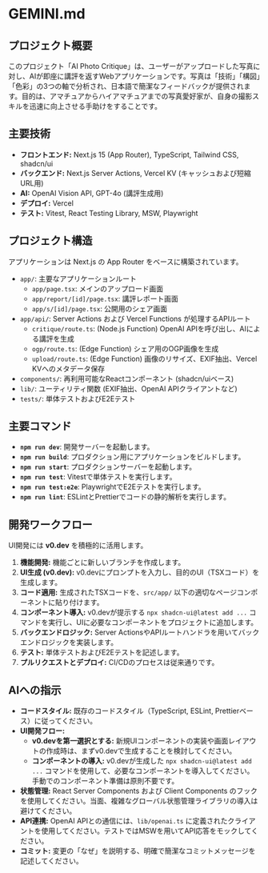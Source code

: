 # GEMINI.md

## プロジェクト概要

このプロジェクト「AI Photo Critique」は、ユーザーがアップロードした写真に対し、AIが即座に講評を返すWebアプリケーションです。写真は「技術」「構図」「色彩」の3つの軸で分析され、日本語で簡潔なフィードバックが提供されます。目的は、アマチュアからハイアマチュアまでの写真愛好家が、自身の撮影スキルを迅速に向上させる手助けをすることです。

## 主要技術

- **フロントエンド:** Next.js 15 (App Router), TypeScript, Tailwind CSS, shadcn/ui
- **バックエンド:** Next.js Server Actions, Vercel KV (キャッシュおよび短縮URL用)
- **AI:** OpenAI Vision API, GPT-4o (講評生成用)
- **デプロイ:** Vercel
- **テスト:** Vitest, React Testing Library, MSW, Playwright

## プロジェクト構造

アプリケーションは Next.js の App Router をベースに構築されています。

- `app/`: 主要なアプリケーションルート
  - `app/page.tsx`: メインのアップロード画面
  - `app/report/[id]/page.tsx`: 講評レポート画面
  - `app/s/[id]/page.tsx`: 公開用のシェア画面
- `app/api/`: Server Actions および Vercel Functions が処理するAPIルート
  - `critique/route.ts`: (Node.js Function) OpenAI APIを呼び出し、AIによる講評を生成
  - `ogp/route.ts`: (Edge Function) シェア用のOGP画像を生成
  - `upload/route.ts`: (Edge Function) 画像のリサイズ、EXIF抽出、Vercel KVへのメタデータ保存
- `components/`: 再利用可能なReactコンポーネント (shadcn/uiベース)
- `lib/`: ユーティリティ関数 (EXIF抽出、OpenAI APIクライアントなど)
- `tests/`: 単体テストおよびE2Eテスト

## 主要コマンド

- **`npm run dev`**: 開発サーバーを起動します。
- **`npm run build`**: プロダクション用にアプリケーションをビルドします。
- **`npm run start`**: プロダクションサーバーを起動します。
- **`npm run test`**: Vitestで単体テストを実行します。
- **`npm run test:e2e`**: PlaywrightでE2Eテストを実行します。
- **`npm run lint`**: ESLintとPrettierでコードの静的解析を実行します。

## 開発ワークフロー

UI開発には **v0.dev** を積極的に活用します。

1.  **機能開発:** 機能ごとに新しいブランチを作成します。
2.  **UI生成 (v0.dev):** v0.devにプロンプトを入力し、目的のUI（TSXコード）を生成します。
3.  **コード適用:** 生成されたTSXコードを、`src/app/` 以下の適切なページコンポーネントに貼り付けます。
4.  **コンポーネント導入:** v0.devが提示する `npx shadcn-ui@latest add ...` コマンドを実行し、UIに必要なコンポーネントをプロジェクトに追加します。
5.  **バックエンドロジック:** Server ActionsやAPIルートハンドラを用いてバックエンドロジックを実装します。
6.  **テスト:** 単体テストおよびE2Eテストを記述します。
7.  **プルリクエストとデプロイ:** CI/CDのプロセスは従来通りです。

## AIへの指示

- **コードスタイル:** 既存のコードスタイル（TypeScript, ESLint, Prettierベース）に従ってください。
- **UI開発フロー:**
    - **v0.devを第一選択とする:** 新規UIコンポーネントの実装や画面レイアウトの作成時は、まずv0.devで生成することを検討してください。
    - **コンポーネントの導入:** v0.devが生成した `npx shadcn-ui@latest add ...` コマンドを使用して、必要なコンポーネントを導入してください。手動でのコンポーネント準備は原則不要です。
- **状態管理:** React Server Components および Client Components のフックを使用してください。当面、複雑なグローバル状態管理ライブラリの導入は避けてください。
- **API連携:** OpenAI APIとの通信には、`lib/openai.ts` に定義されたクライアントを使用してください。テストではMSWを用いてAPI応答をモックしてください。
- **コミット:** 変更の「なぜ」を説明する、明確で簡潔なコミットメッセージを記述してください。
